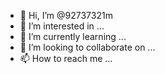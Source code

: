 - 👋 Hi, I’m @92737321m
- 👀 I’m interested in ...
- 🌱 I’m currently learning ...
- 💞️ I’m looking to collaborate on ...
- 📫 How to reach me ...

<!---
92737321m/92737321m is a ✨ special ✨ repository because its `README.md` (this file) appears on your GitHub profile.
You can click the Preview link to take a look at your changes.
--->
